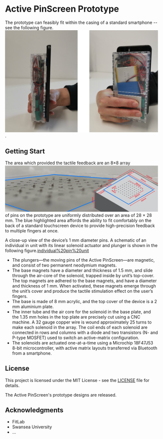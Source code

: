 # Active PinScreen Prototype
The prototype can feasibly fit within the casing of a standard smartphone -- see the following figure.![figure](studypose.png).

## Getting Start
The area which provided the tactile feedback are an 8×8 array![array](sizeandshape.png) of pins on the prototype are uniformly distributed over an area of 28 × 28 mm. The blue highlighted area affords the ability to fit comfortably on the back of a standard touchscreen device to provide high-precision feedback to multiple fingers at once.

A close-up view of the device’s 1 mm diameter pins. A schematic of an individual in unit with its linear solenoid actuator and plunger is shown in the following figure.[individual%20pin%20unit](Pin_unit.png)

* The plungers—the moving pins of the Active PinScreen—are magnetic, and consist of two permanent neodymium magnets.
* The base magnets have a diameter and thickness of 1.5 mm, and slide through the air-core of the solenoid, trapped inside by unit’s top-cover. The top magnets are adhered to the base magnets, and have a diameter and thickness of 1 mm. When activated, these magnets emerge through the unit’s cover and produce the tactile stimulation effect on the user’s fingers.
* The base is made of 8 mm acrylic, and the top cover of the device is a 2 mm aluminium plate.
* The inner tube and the air core for the solenoid in the base plate, and the 1.35 mm holes in the top plate are precisely cut using a CNC machine. A 32 gauge copper wire is wound approximately 25 turns to make each solenoid in the array. The coil ends of each solenoid are connected in rows and columns with a diode and two transistors (N- and P-type MOSFET) used to switch an active-matrix configuration.
* The solenoids are actuated one-at-a-time using a Microchip 18F47J53 8-bit microcontroller, with active matrix layouts transferred via Bluetooth from a smartphone.

## License

This project is licensed under the MIT License - see the [LICENSE](LICENSE) file for details.

The Active PinScreen's prototype designs are released.

## Acknowledgments

* FitLab
* Swansea University
* ...
